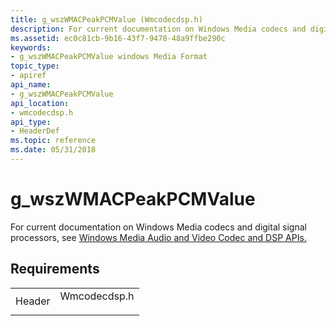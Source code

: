 ```yaml
---
title: g_wszWMACPeakPCMValue (Wmcodecdsp.h)
description: For current documentation on Windows Media codecs and digital signal processors, see Windows Media Audio and Video Codec and DSP APIs. | g_wszWMACPeakPCMValue (Wmcodecdsp.h)
ms.assetid: ec0c81cb-9b16-43f7-9478-48a9ffbe290c
keywords:
- g_wszWMACPeakPCMValue windows Media Format
topic_type:
- apiref
api_name:
- g_wszWMACPeakPCMValue
api_location:
- wmcodecdsp.h
api_type:
- HeaderDef
ms.topic: reference
ms.date: 05/31/2018
---
```


# g\_wszWMACPeakPCMValue

For current documentation on Windows Media codecs and digital signal processors, see [Windows Media Audio and Video Codec and DSP APIs.](/previous-versions//dd464626(v=vs.85))

## Requirements



|                   |                                                                                         |
|-------------------|-----------------------------------------------------------------------------------------|
| Header<br/> | <dl> <dt>Wmcodecdsp.h</dt> </dl> |



 


